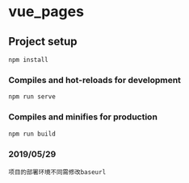 # vue_pages

## Project setup
```
npm install
```

### Compiles and hot-reloads for development
```
npm run serve
```

### Compiles and minifies for production
```
npm run build
```

### 2019/05/29
```
项目的部署环境不同需修改baseurl
```
